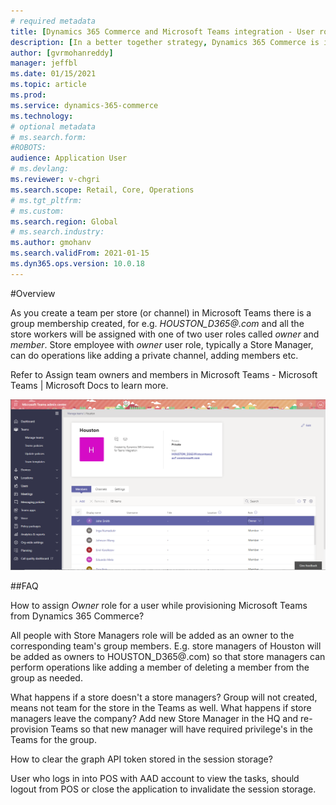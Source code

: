 ```yaml
---
# required metadata
title: [Dynamics 365 Commerce and Microsoft Teams integration - User roles ]
description: [In a better together strategy, Dynamics 365 Commerce is integrating with Microsoft Teams to help customers (C1) and their employees improving productivity by synergize the task management between Dynamics 365 Commerce and Microsoft Teams. This documentation helps you understand different user roles and how to make a store workers as owner of team in Microsoft teams]
author: [gvrmohanreddy]
manager: jeffbl
ms.date: 01/15/2021
ms.topic: article
ms.prod: 
ms.service: dynamics-365-commerce
ms.technology: 
# optional metadata
# ms.search.form:  
#ROBOTS: 
audience: Application User
# ms.devlang: 
ms.reviewer: v-chgri
ms.search.scope: Retail, Core, Operations
# ms.tgt_pltfrm: 
# ms.custom: 
ms.search.region: Global
# ms.search.industry: 
ms.author: gmohanv
ms.search.validFrom: 2021-01-15
ms.dyn365.ops.version: 10.0.18
---
```


#Overview

As you create a team per store (or channel) in Microsoft Teams there is a group membership created, for e.g. *HOUSTON_D365@<YourTenantAADDomain>.com* and all the store workers will be assigned with one of two user roles called *owner* and *member*.  Store employee with *owner* user role, typically a Store Manager, can do operations like adding a private channel, adding members etc. 

Refer to Assign team owners and members in Microsoft Teams - Microsoft Teams | Microsoft Docs to learn more. 

![Dynamics 365 Commerce and Teams integration - User Roles](media/d365-commerce-teams-integration-user-roles.png)

##FAQ

How to assign *Owner* role for a user while provisioning Microsoft Teams from Dynamics 365 Commerce? 

All people with Store Managers role will be added as an owner to the corresponding team's group members.  E.g. store managers of Houston will be added as owners to HOUSTON_D365@<TenantAADDomain>.com) so that store managers can perform operations like adding a member of deleting a member from the group as needed. 

What happens if a store doesn't a store managers?
	Group will not created, means not team for the store in the Teams as well. 
What happens if store managers leave the company?
	Add new Store Manager in the HQ and re-provision Teams so that new manager will have required privilege's in the Teams for the group. 

How to clear the graph API token stored in the session storage?

User who logs in into POS with AAD account to view the tasks, should logout  from POS or close the application to invalidate the session storage. 
